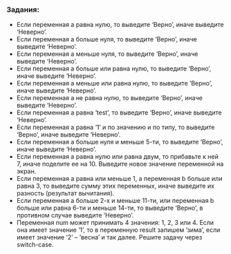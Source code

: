 ### Задания:
* Если переменная a равна нулю, то выведите ‘Верно’, иначе выведите ‘Неверно’.
* Если переменная a больше нуля, то выведите ‘Верно’, иначе выведите ‘Неверно’.
* Если переменная a меньше нуля, то выведите ‘Верно’, иначе выведите ‘Неверно’.
* Если переменная a больше или равна нулю, то выведите ‘Верно’, иначе выведите ‘Неверно’.
* Если переменная a меньше или равна нулю, то выведите ‘Верно’, иначе выведите ‘Неверно’.
* Если переменная a не равна нулю, то выведите ‘Верно’, иначе выведите ‘Неверно’.
* Если переменная a равна ‘test’, то выведите ‘Верно’, иначе выведите ‘Неверно’.
* Если переменная a равна ‘1’ и по значению и по типу, то выведите ‘Верно’, иначе выведите ‘Неверно’.
* Если переменная a больше нуля и меньше 5-ти, то выведите ‘Верно’, иначе выведите ‘Неверно’.
* Если переменная a равна нулю или равна двум, то прибавьте к ней 7, иначе поделите ее на 10. Выведите новое значение переменной на экран.
* Если переменная a равна или меньше 1, а переменная b больше или равна 3, то выведите сумму этих переменных, иначе выведите их разность (результат вычитания).
* Если переменная a больше 2-х и меньше 11-ти, или переменная b больше или равна 6-ти и меньше 14-ти, то выведите ‘Верно’, в противном случае выведите ‘Неверно’.
* Переменная num может принимать 4 значения: 1, 2, 3 или 4. Если она имеет значение ‘1’, то в переменную result запишем ‘зима’, если имеет значение ‘2’ – ‘весна’ и так далее. Решите задачу через switch-case.